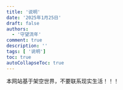 ```yaml
---
title: '说明'
date: '2025年1月25日'
draft: false
authors:
  - '守望流年'
comment: true
description: ''
tags: [ '说明']
toc: true
autoCollapseToc: true
---
```


本网站基于架空世界，不要联系现实生活！！！
